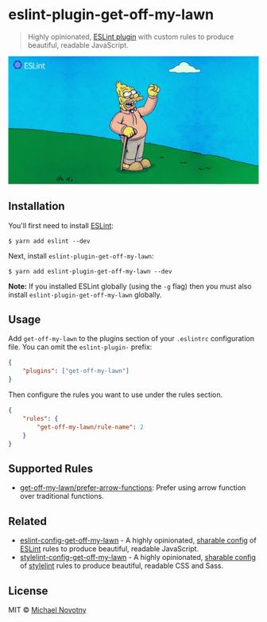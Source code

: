 # eslint-plugin-get-off-my-lawn

> Highly opinionated, [ESLint plugin](https://eslint.org/docs/developer-guide/working-with-plugins) with custom rules to produce beautiful, readable JavaScript.

![eslint-plugin-get-off-my-lawn](.github/logo.jpg)

## Installation

You'll first need to install [ESLint](http://eslint.org):

```
$ yarn add eslint --dev
```

Next, install `eslint-plugin-get-off-my-lawn`:

```
$ yarn add eslint-plugin-get-off-my-lawn --dev
```

**Note:** If you installed ESLint globally (using the `-g` flag) then you must also install `eslint-plugin-get-off-my-lawn` globally.

## Usage

Add `get-off-my-lawn` to the plugins section of your `.eslintrc` configuration file. You can omit the `eslint-plugin-` prefix:

```json
{
    "plugins": ["get-off-my-lawn"]
}
```

Then configure the rules you want to use under the rules section.

```json
{
    "rules": {
        "get-off-my-lawn/rule-name": 2
    }
}
```

## Supported Rules

-   [get-off-my-lawn/prefer-arrow-functions](docs/rules/prefer-arrow-functions): Prefer using arrow function over traditional functions.

## Related

-   [eslint-config-get-off-my-lawn](https://www.npmjs.com/package/eslint-config-get-off-my-lawn) - A highly opinionated, [sharable config](http://eslint.org/docs/developer-guide/shareable-configs.html) of [ESLint](http://eslint.org) rules to produce beautiful, readable JavaScript.
-   [stylelint-config-get-off-my-lawn](https://www.npmjs.com/package/stylelint-config-get-off-my-lawn) - A highly opinionated, [sharable config](https://github.com/stylelint/stylelint/blob/master/docs/user-guide/configuration.md#extends) of [stylelint](http://stylelint.io) rules to produce beautiful, readable CSS and Sass.

## License

MIT © [Michael Novotny](http://manovotny.com)
